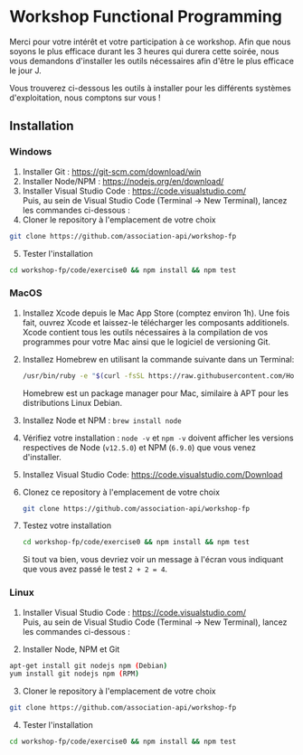 # Workshop Functional Programming

Merci pour votre intérêt et votre participation à ce workshop.
Afin que nous soyons le plus efficace durant les 3 heures qui durera cette soirée, nous vous demandons d'installer les outils nécessaires afin d'être le plus efficace le jour J.

Vous trouverez ci-dessous les outils à installer pour les différents systèmes d'exploitation, nous comptons sur vous !

## Installation

### Windows

1. Installer Git : https://git-scm.com/download/win
2. Installer Node/NPM : https://nodejs.org/en/download/
3. Installer Visual Studio Code : https://code.visualstudio.com/  
Puis, au sein de Visual Studio Code (Terminal -> New Terminal), lancez les commandes ci-dessous :
4. Cloner le repository à l'emplacement de votre choix
```bash
git clone https://github.com/association-api/workshop-fp
```
5. Tester l'installation
```bash
cd workshop-fp/code/exercise0 && npm install && npm test
```

### MacOS

1. Installez Xcode depuis le Mac App Store (comptez environ 1h). Une fois fait, ouvrez Xcode et laissez-le télécharger les composants additionels. Xcode contient tous les outils nécessaires à la compilation de vos programmes pour votre Mac ainsi que le logiciel de versioning Git.

2. Installez Homebrew en utilisant la commande suivante dans un Terminal:

    ```bash
    /usr/bin/ruby -e "$(curl -fsSL https://raw.githubusercontent.com/Homebrew/install/master/install)"
    ```
    
    Homebrew est un package manager pour Mac, similaire à APT pour les distributions Linux Debian.

3. Installez Node et NPM : `brew install node`

4. Vérifiez votre installation : `node -v` et `npm -v` doivent afficher les versions respectives de Node (`v12.5.0`) et NPM (`6.9.0`) que vous venez d'installer.

5. Installez Visual Studio Code: https://code.visualstudio.com/Download

6. Clonez ce repository à l'emplacement de votre choix

    ```bash
    git clone https://github.com/association-api/workshop-fp
    ```
    
7. Testez votre installation

    ```bash
    cd workshop-fp/code/exercise0 && npm install && npm test
    ```
    
    Si tout va bien, vous devriez voir un message à l'écran vous indiquant que vous avez passé le test `2 + 2 = 4`.

### Linux

1. Installer Visual Studio Code : https://code.visualstudio.com/  
Puis, au sein de Visual Studio Code (Terminal -> New Terminal), lancez les commandes ci-dessous :

2. Installer Node, NPM et Git
```bash
apt-get install git nodejs npm (Debian)
yum install git nodejs npm (RPM)
```

3. Cloner le repository à l'emplacement de votre choix
```bash
git clone https://github.com/association-api/workshop-fp
```

4. Tester l'installation
```bash
cd workshop-fp/code/exercise0 && npm install && npm test
```

